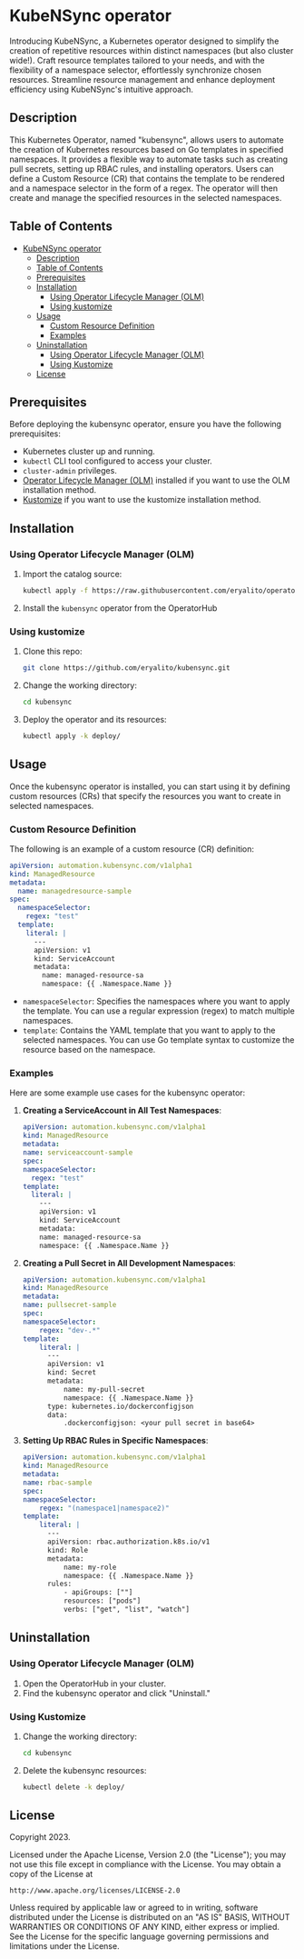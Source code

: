 # KubeNSync operator
Introducing KubeNSync, a Kubernetes operator designed to simplify the creation of repetitive resources within distinct namespaces (but also cluster wide!). Craft resource templates tailored to your needs, and with the flexibility of a namespace selector, effortlessly synchronize chosen resources. Streamline resource management and enhance deployment efficiency using KubeNSync's intuitive approach.

## Description
This Kubernetes Operator, named "kubensync", allows users to automate the creation of Kubernetes resources based on Go templates in specified namespaces. It provides a flexible way to automate tasks such as creating pull secrets, setting up RBAC rules, and installing operators. Users can define a Custom Resource (CR) that contains the template to be rendered and a namespace selector in the form of a regex. The operator will then create and manage the specified resources in the selected namespaces.

## Table of Contents

- [KubeNSync operator](#kubensync-operator)
  - [Description](#description)
  - [Table of Contents](#table-of-contents)
  - [Prerequisites](#prerequisites)
  - [Installation](#installation)
    - [Using Operator Lifecycle Manager (OLM)](#using-operator-lifecycle-manager-olm)
    - [Using kustomize](#using-kustomize)
  - [Usage](#usage)
    - [Custom Resource Definition](#custom-resource-definition)
    - [Examples](#examples)
  - [Uninstallation](#uninstallation)
    - [Using Operator Lifecycle Manager (OLM)](#using-operator-lifecycle-manager-olm-1)
    - [Using Kustomize](#using-kustomize-1)
  - [License](#license)

## Prerequisites

Before deploying the kubensync operator, ensure you have the following prerequisites:

- Kubernetes cluster up and running.
- `kubectl` CLI tool configured to access your cluster.
- `cluster-admin` privileges.
- [Operator Lifecycle Manager (OLM)](https://github.com/operator-framework/operator-lifecycle-manager) installed if you want to use the OLM installation method.
- [Kustomize](https://kustomize.io/) if you want to use the kustomize installation method.

## Installation

### Using Operator Lifecycle Manager (OLM)

1. Import the catalog source:
    ```bash
    kubectl apply -f https://raw.githubusercontent.com/eryalito/operator-catalog/main/samples/catalogsource.yml
    ```
2. Install the `kubensync` operator from the OperatorHub

### Using kustomize

1. Clone this repo:
    ```bash
    git clone https://github.com/eryalito/kubensync.git
    ```
2. Change the working directory:
    ```bash
    cd kubensync
    ```
3. Deploy the operator and its resources:
    ```bash
    kubectl apply -k deploy/
    ```

## Usage

Once the kubensync operator is installed, you can start using it by defining custom resources (CRs) that specify the resources you want to create in selected namespaces.

### Custom Resource Definition

The following is an example of a custom resource (CR) definition:

```yaml
apiVersion: automation.kubensync.com/v1alpha1
kind: ManagedResource
metadata:
  name: managedresource-sample
spec:
  namespaceSelector:
    regex: "test"
  template:
    literal: |
      ---
      apiVersion: v1
      kind: ServiceAccount
      metadata:
        name: managed-resource-sa
        namespace: {{ .Namespace.Name }}
```
- `namespaceSelector`: Specifies the namespaces where you want to apply the template. You can use a regular expression (regex) to match multiple namespaces.
- `template`: Contains the YAML template that you want to apply to the selected namespaces. You can use Go template syntax to customize the resource based on the namespace.

### Examples

Here are some example use cases for the kubensync operator:

1. **Creating a ServiceAccount in All Test Namespaces**:
    ```yaml
    apiVersion: automation.kubensync.com/v1alpha1
    kind: ManagedResource
    metadata:
    name: serviceaccount-sample
    spec:
    namespaceSelector:
      regex: "test"
    template:
      literal: |
        ---
        apiVersion: v1
        kind: ServiceAccount
        metadata:
        name: managed-resource-sa
        namespace: {{ .Namespace.Name }}
    ```
2. **Creating a Pull Secret in All Development Namespaces**:
    ```yaml
    apiVersion: automation.kubensync.com/v1alpha1
    kind: ManagedResource
    metadata:
    name: pullsecret-sample
    spec:
    namespaceSelector:
        regex: "dev-.*"
    template:
        literal: |
          ---
          apiVersion: v1
          kind: Secret
          metadata:
              name: my-pull-secret
              namespace: {{ .Namespace.Name }}
          type: kubernetes.io/dockerconfigjson
          data:
              .dockerconfigjson: <your pull secret in base64>
    ```
3. **Setting Up RBAC Rules in Specific Namespaces**:
    ```yaml
    apiVersion: automation.kubensync.com/v1alpha1
    kind: ManagedResource
    metadata:
    name: rbac-sample
    spec:
    namespaceSelector:
        regex: "(namespace1|namespace2)"
    template:
        literal: |
          ---
          apiVersion: rbac.authorization.k8s.io/v1
          kind: Role
          metadata:
              name: my-role
              namespace: {{ .Namespace.Name }}
          rules:
              - apiGroups: [""]
              resources: ["pods"]
              verbs: ["get", "list", "watch"]
    ```

## Uninstallation

### Using Operator Lifecycle Manager (OLM)
1. Open the OperatorHub in your cluster.
2. Find the kubensync operator and click "Uninstall."

### Using Kustomize
1. Change the working directory:
    ```bash
    cd kubensync
    ```
2. Delete the kubensync resources:
    ```bash
    kubectl delete -k deploy/
    ```

## License

Copyright 2023.

Licensed under the Apache License, Version 2.0 (the "License");
you may not use this file except in compliance with the License.
You may obtain a copy of the License at

    http://www.apache.org/licenses/LICENSE-2.0

Unless required by applicable law or agreed to in writing, software
distributed under the License is distributed on an "AS IS" BASIS,
WITHOUT WARRANTIES OR CONDITIONS OF ANY KIND, either express or implied.
See the License for the specific language governing permissions and
limitations under the License.

